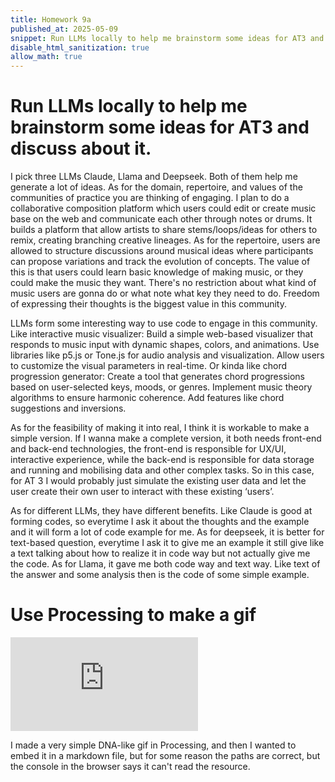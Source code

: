 ```yaml
---
title: Homework 9a
published_at: 2025-05-09
snippet: Run LLMs locally to help me brainstorm some ideas for AT3 and discuss about it. Then use Processing to make a gif.
disable_html_sanitization: true
allow_math: true
---
```


# Run LLMs locally to help me brainstorm some ideas for AT3 and discuss about it.

I pick three LLMs Claude, Llama and Deepseek. Both of them help me generate a lot of ideas. As for the domain, repertoire, and values of the communities of practice you are thinking of engaging. I plan to do a collaborative composition platform which users could edit or create music base on the web and communicate each other through notes or drums. It builds a platform that allow artists to share stems/loops/ideas for others to remix, creating branching creative lineages. As for the repertoire, users are allowed to structure discussions around musical ideas where participants can propose variations and track the evolution of concepts. The value of this is that users could learn basic knowledge of making music, or they could make the music they want. There's no restriction about what kind of music users are gonna do or what note what key they need to do. Freedom of expressing their thoughts is the biggest value in this community.

LLMs form some interesting way to use code to engage in this community.
Like interactive music visualizer: Build a simple web-based visualizer that responds to music input with dynamic shapes, colors, and animations.
Use libraries like p5.js or Tone.js for audio analysis and visualization.
Allow users to customize the visual parameters in real-time.
Or kinda like chord progression generator: Create a tool that generates chord progressions based on user-selected keys, moods, or genres.
Implement music theory algorithms to ensure harmonic coherence.
Add features like chord suggestions and inversions.

As for the feasibility of making it into real, I think it is workable to make a simple version. If I wanna make a complete version, it both needs front-end and back-end technologies, the front-end is responsible for UX/UI, interactive experience, while the back-end is responsible for data storage and running and mobilising data and other complex tasks. So in this case, for AT 3 I would probably just simulate the existing user data and let the user create their own user to interact with these existing ‘users’.

As for different LLMs, they have different benefits. Like Claude is good at forming codes, so everytime I ask it about the thoughts and the example and it will form a lot of code example for me. As for deepseek, it is better for text-based question, everytime I ask it to give me an example it still give like a text talking about how to realize it in code way but not actually give me the code. As for Llama, it gave me both code way and text way. Like text of the answer and some analysis then is the code of some simple example.

# Use Processing to make a gif

<iframe id="waveform" src="https://youtu.be/HF9D6fwEmA4" title="waveform" frameborder="0" allow="accelerometer; autoplay; clipboard-write; encrypted-media; gyroscope; picture-in-picture; web-share" referrerpolicy="strict-origin-when-cross-origin" allowfullscreen></iframe>

I made a very simple DNA-like gif in Processing, and then I wanted to embed it in a markdown file, but for some reason the paths are correct, but the console in the browser says it can't read the resource.
